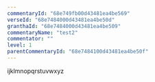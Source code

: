 ```yaml
---
commentaryId: "68e749fb00d43481ea4be569"
verseId: "68e7484000d43481ea4be50d"
granthaId: "68e7484000d43481ea4be509"
commentaryName: "test2"
commentator: ""
level: 1
parentCommentaryId: "68e7484100d43481ea4be50f"
---
```


ijklmnopqrstuvwxyz
